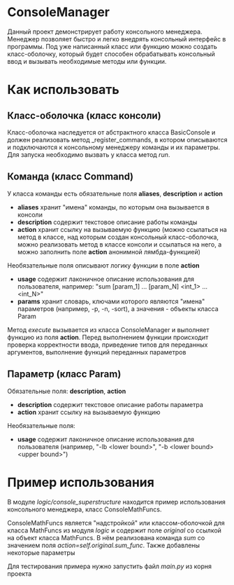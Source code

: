 # ConsoleManager
Данный проект демонстрирует работу консольного менеджера. 
Менеджер позволяет быстро и легко внедрять консольный интерфейс в программы.
Под уже написанный класс или функцию можно создать класс-оболочку, который будет способен обрабатывать консольный ввод и вызывать необходимые методы или функции.

# Как использовать
## Класс-оболочка (класс консоли)
Класс-оболочка наследуется от абстрактного класса BasicConsole и должен реализовать метод _register_commands, в котором описываются и подключаются к консольному менеджеру команды и их параметры.
Для запуска необходимо вызвать у класса метод *run*.
## Команда (класс Command)
У класса команды есть обязательные поля **aliases**, **description** и **action**
- **aliases** хранит "имена" команды, по которым она вызывается в консоли
- **description** содержит текстовое описание работы команды
- **action** хранит ссылку на вызываемую функцию (можно ссылаться на метод в классе, над которым создан консольный класс-оболочка, можно реализовать метод в классе консоли и ссылаться на него, а можно заполнить поле **action** анонимной лямбда-функцией)

Необязательные поля описывают логику функции в поле **action**
- **usage** содержит лаконичное описание использования для пользователя, например: "sum \[param_1] ... \[param_N] \<int_1> ... \<int_N>"
- **params** хранит словарь, ключами которого являются "имена" параметров (например, -p, -n, -sort), а значения - объекты класса Param

Метод *execute* вызывается из класса ConsoleManager и выполняет функцию из поля **action**. Перед выполнением функции происходит проверка корректности ввода, приведение типов для переданных аргументов, выполнение функций переданных параметров
## Параметр (класс Param)
Обязательные поля: **description**, **action**
- **description** содержит текстовое описание работы параметра
- **action** хранит ссылку на вызываемую функцию

Необязательные поля:
- **usage** содержит лаконичное описание использования для пользователя (например, "-lb \<lower bound>", "-b \<lower bound> \<upper bound>")

# Пример использования
В модуле *logic/console_superstructure* находится пример использования консольного менеджера, класс ConsoleMathFuncs.

ConsoleMathFuncs является "надстройкой" или классом-оболочкой для класса MathFuncs из модуля *logic* и содержит поле *original* со ссылкой на объект класса MathFuncs. В нём реализована команда *sum* со значением поля *action=self.original.sum_func*. Также добавлены некоторые параметры

Для тестирования примера нужно запустить файл *main.py* из корня проекта
